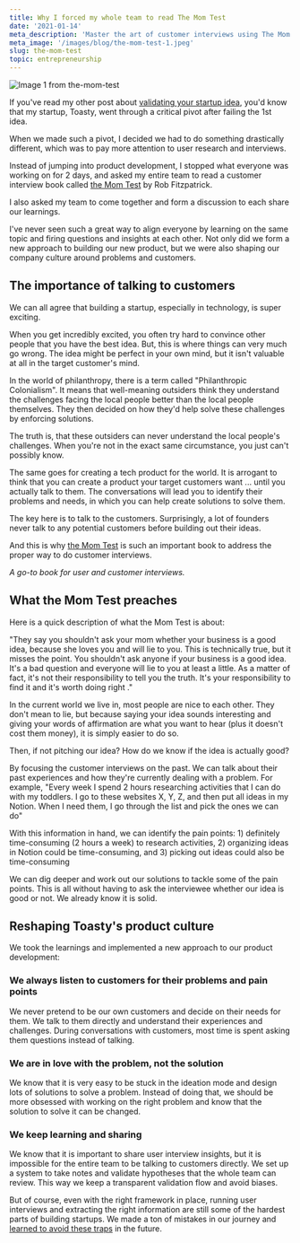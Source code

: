 ```yaml
---
title: Why I forced my whole team to read The Mom Test
date: '2021-01-14'
meta_description: 'Master the art of customer interviews using The Mom Test method. Learn how to get honest feedback and validate your business ideas effectively.'
meta_image: '/images/blog/the-mom-test-1.jpeg'
slug: the-mom-test
topic: entrepreneurship
---
```

<img src="/images/blog/the-mom-test-1.jpeg" alt="Image 1 from the-mom-test" class="cover-image" />


If you've read my other post about <a href="/validate-startup-ideas">validating your startup idea</a>, you'd know that my startup, Toasty, went through a critical pivot after failing the 1st idea.

When we made such a pivot, I decided we had to do something drastically different, which was to pay more attention to user research and interviews.

Instead of jumping into product development, I stopped what everyone was working on for 2 days, and asked my entire team to read a customer interview book called <a href="https://amzn.to/2JZ9AUT">the Mom Test</a> by Rob Fitzpatrick.

I also asked my team to come together and form a discussion to each share our learnings.

I've never seen such a great way to align everyone by learning on the same topic and firing questions and insights at each other. Not only did we form a new approach to building our new product, but we were also shaping our company culture around problems and customers.

## The importance of talking to customers

We can all agree that building a startup, especially in technology, is super exciting.

When you get incredibly excited, you often try hard to convince other people that you have the best idea. But, this is where things can very much go wrong. The idea might be perfect in your own mind, but it isn't valuable at all in the target customer's mind.

In the world of philanthropy, there is a term called "Philanthropic Colonialism". It means that well-meaning outsiders think they understand the challenges facing the local people better than the local people themselves. They then decided on how they'd help solve these challenges by enforcing solutions.

The truth is, that these outsiders can never understand the local people's challenges. When you're not in the exact same circumstance, you just can't possibly know.

The same goes for creating a tech product for the world. It is arrogant to think that you can create a product your target customers want ... until you actually talk to them. The conversations will lead you to identify their problems and needs, in which you can help create solutions to solve them.

The key here is to talk to the customers. Surprisingly, a lot of founders never talk to any potential customers before building out their ideas.

And this is why <a href="https://amzn.to/2JZ9AUT">the Mom Test</a> is such an important book to address the proper way to do customer interviews.

*A go-to book for user and customer interviews.*

## What the Mom Test preaches

Here is a quick description of what the Mom Test is about:

"They say you shouldn't ask your mom whether your business is a good idea, because she loves you and will lie to you. This is technically true, but it misses the point. You shouldn't ask anyone if your business is a good idea. It's a bad question and everyone will lie to you at least a little. As a matter of fact, it's not their responsibility to tell you the truth. It's your responsibility to find it and it's worth doing right ."

In the current world we live in, most people are nice to each other. They don't mean to lie, but because saying your idea sounds interesting and giving your words of affirmation are what you want to hear (plus it doesn't cost them money), it is simply easier to do so.

Then, if not pitching our idea? How do we know if the idea is actually good?

By focusing the customer interviews on the past. We can talk about their past experiences and how they're currently dealing with a problem. For example, "Every week I spend 2 hours researching activities that I can do with my toddlers. I go to these websites X, Y, Z, and then put all ideas in my Notion. When I need them, I go through the list and pick the ones we can do"

With this information in hand, we can identify the pain points: 1) definitely time-consuming (2 hours a week) to research activities, 2) organizing ideas in Notion could be time-consuming, and 3) picking out ideas could also be time-consuming

We can dig deeper and work out our solutions to tackle some of the pain points. This is all without having to ask the interviewee whether our idea is good or not. We already know it is solid.

## Reshaping Toasty's product culture

We took the learnings and implemented a new approach to our product development:

### We always listen to customers for their problems and pain points
‍We never pretend to be our own customers and decide on their needs for them. We talk to them directly and understand their experiences and challenges. During conversations with customers, most time is spent asking them questions instead of talking.

### We are in love with the problem, not the solution
‍We know that it is very easy to be stuck in the ideation mode and design lots of solutions to solve a problem. Instead of doing that, we should be more obsessed with working on the right problem and know that the solution to solve it can be changed.

### We keep learning and sharing
We know that it is important to share user interview insights, but it is impossible for the entire team to be talking to customers directly. We set up a system to take notes and validate hypotheses that the whole team can review. This way we keep a transparent validation flow and avoid biases.

But of course, even with the right framework in place, running user interviews and extracting the right information are still some of the hardest parts of building startups. We made a ton of mistakes in our journey and <a href="/user-interview-traps">learned to avoid these traps</a> in the future.
